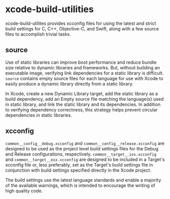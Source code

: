 # xcode-build-utilities

xcode-build-utilites provides xcconfig files for using the latest and strict build settings for C, C++, Objective-C, and Swift, along with a few source files to accomplish trivial tasks.

## source

Use of static libraries can improve boot performance and reduce bundle size relative to dynamic libraries and frameworks. But, without building an executable image, verifying link dependencies for a static library is difficult. `source` contains empty source files for each language for use with Xcode to easily produce a dynamic library directly from a static library.

In Xcode, create a new Dynamic Library target, add the static library as a build dependency, add an Empty source file matching the language(s) used in static library, and link the static library and its dependencies. In addition to verifying dependency correctness, this strategy helps prevent circular dependencies in static libraries.

## xcconfig

`common__config__debug.xcconfig` and `common__config__release.xcconfig` are designed to be used as the project level build settings files for the Debug and Release configurations, respectively. `common__target__ios.xcconfig` and `common__target__osx.xcconfig` are designed to be included in a Target's xcconfig file or, less preferably, set as the Target's build settings file in conjunction with build settings specified directly in the Xcode project.

The build settings use the latest language standards and enable a majority of the available warnings, which is intended to encourage the writing of high quality code.

